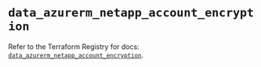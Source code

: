 # `data_azurerm_netapp_account_encryption`

Refer to the Terraform Registry for docs: [`data_azurerm_netapp_account_encryption`](https://registry.terraform.io/providers/hashicorp/azurerm/4.8.0/docs/data-sources/netapp_account_encryption).
